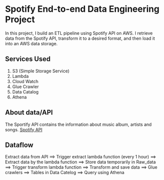 # Spotify End-to-end Data Engineering Project
In this project, I build an ETL pipeline using Spotify API on AWS. I retrieve data from the Spotify API, transform it to a desired format, and then load it into an AWS data storage.

## Services Used
1. S3 (Simple Storage Service)
2. Lambda
3. Cloud Watch
4. Glue Crawler
5. Data Catalog
6. Athena

## About data/API
The Sportify API contains the information about music album, artists and songs. [Spotify API](https://developer.spotify.com/documentation)

## Dataflow
Extract data from API ==> Trigger extract lambda function (every 1 hour) ==> Extract data by the lambda function ==> Store data temporarily in Raw_data ==> Trigger transform lambda function ==> Transform and save data ==> Glue crawlers ==> Tables in Data Catelog ==> Query using Athena
